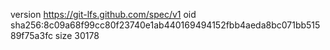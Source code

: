 version https://git-lfs.github.com/spec/v1
oid sha256:8c09a68f99cc80f23740e1ab440169494152fbb4aeda8bc071bb51589f75a3fc
size 30178
